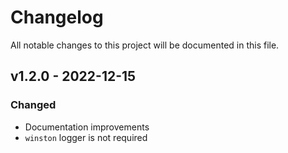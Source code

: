 # Changelog

All notable changes to this project will be documented in this file.

## v1.2.0 - 2022-12-15

### Changed

- Documentation improvements
- `winston` logger is not required 
